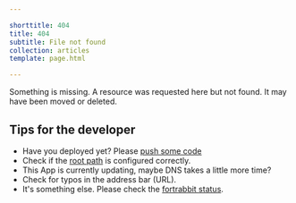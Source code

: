 ```yaml
---

shorttitle: 404
title: 404
subtitle: File not found
collection: articles
template: page.html

---
```


<p class="type-l type-serif type-italic read-xl">Something is missing. A resource was requested here but not found. It may have been moved or deleted.</p>

## Tips for the developer

* Have you deployed yet? Please [push some code](https://help.fortrabbit.com/hello-world)
* Check if the [root path](https://help.fortrabbit.com/app#toc-root-path) is configured correctly.
* This App is currently updating, maybe DNS takes a little more time?
* Check for typos in the address bar (URL).
* It's something else. Please check the [fortrabbit status](https://status.fortrabbit.com).
